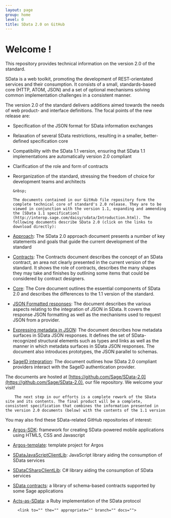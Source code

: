 ```yaml
---
layout: page
group: home
level: 0
title: SData 2.0 on GitHub
---
```


# Welcome ! 

This repository provides technical information on the version 2.0 of the standard.

SData is a web toolkit, promoting the development of REST-orientated
          services and their consumption. It consists of a small,
          standards-based core (HTTP, ATOM, JSON) and a set of
          optional mechanisms solving common implementation challenges in a
          consistent manner.

The version 2.0 of the standard delivers
          additions aimed towards the needs of web product- and interface
          definitions. The focal points of the new release are:

*   Specification of the JSON format for SData information exchanges
*   Relaxation of several SData restrictions,
            resulting in a smaller, better-defined specification core
*   Compatibility with the SData 1.1 version, ensuring that
            SData 1.1 implementations are automatically version 2.0 compliant
*   Clarification of the role and form of contracts
*   Reorganization of the standard, stressing the freedom of choice
            for development teams and architects

        &nbsp;

        The documents contained in our GitHub file repository form the complete technical core of standard's 2.0 release. They are to be
        viewed in conjunction with the version 1.1, expanding and ammending the [SData 1.1 specification](http://interop.sage.com/daisy/sdata/Introduction.html). The following documents describe SData 2.0 (click on the links to download directly):

*   [Approach](https://github.com/Sage/SData-2.0/blob/master/SData%202.0%20approach%20-%20v%20101.pdf?raw=true):    	  The SData 2.0 approach document presents a number of key statements and goals that guide the current development of the standard
*   [Contracts](https://github.com/Sage/SData-2.0/blob/master/SData%202.0%20-%20contracts%20v%20101.pdf?raw=true):
            The Contracts document describes the concept of an SData contract, an area not clearly presented in the current version of the standard. It shows the role of contracts, describes the many shapes they may take and finishes by outlining some items that could be considered by contract designers.
*   [Core](https://github.com/Sage/SData-2.0/blob/master/SData%202.0%20Core%20-%20v%20101.pdf?raw=true):
            The Core document outlines the essential components of SData 2.0 and describes the differences to the 1.1 version of the standard.
*   [JSON Formatted responses](https://github.com/Sage/SData-2.0/blob/master/JSON%20formatted%20SData%20responses%20-%20v101.pdf?raw=true):
            The document describes the various aspects relating to the integration of JSON in SData. It covers the response JSON formatting as well as the mechanisms used to request JSON from a provider.
*   [Expressing metadata in JSON](https://github.com/Sage/SData-2.0/blob/master/SData%202%200%20Expressing%20metadata%20in%20JSON%20-%20v1.pdf?raw=true):
            The document describes how metadata surfaces in SData JSON responses. It defines the set of SData-recognized structural elements such as types and links as well as the manner in which metadata surfaces in SData JSON responses. The document also introduces prototypes, the JSON parallel to schemas.
*   [SageID integration](https://github.com/Sage/SData-2.0/blob/master/SData%202%200%20Sage%20ID%20Integration.pdf?raw=true):
            The document outlines how SData 2.0 compliant providers interact with the SageID authentication provider.

The documents are hosted at [https://github.com/Sage/SData-2.0](https://github.com/Sage/SData-2.0), our file repository. We welcome your visit!

		The next step in our efforts is a complete rework of the SData site and its contents. The final product will be a complete, consistent specification that combines the information presented in the version 2.0 documents (below) with the contents of the 1.1 version  

You may also find these SData-related GitHub repositories of interest:

*   [Argos-SDK](https://github.com/Sage/argos-sdk):
            framework for creating SData-powered mobile applications using
            HTML5, CSS and Javascript
*   [Argos-template](http://argos-template): template
            project for Argos
*   [SDataJavaScriptClientLib](https://github.com/Sage/SDataJavaScriptClientLib):
            JavaScript library aiding the consumption of SData services
*   [SDataCSharpClientLib](https://github.com/Sage/SDataCSharpClientLib):
            C# library aiding the consumption of SData services
*   [SData contracts](https://github.com/Sage/SData-Contracts):
            a library of schema-based contracts supported by some Sage
            applications
*   [Acts-as-SData](https://github.com/Sage/acts_as_sdata):
            a Ruby implementation of the SData protocol

          <link to="" the="" appropriate="" branch="" docs="">
        